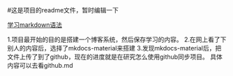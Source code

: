 #这是项目的readme文件，暂时编辑一下

[学习markdown语法][def]

1.项目最开始的目的是搭建一个博客系统，然后保存学习的内容。
2.在网上看了下别人的内容后，选择了mkdocs-material来搭建
3.发现mkdocs-material后，把文件上传了到了github，现在的进度就是在研究怎么使用github同步项目。
具体内容可以去看github.md

[def]: https://markdown.com.cn/